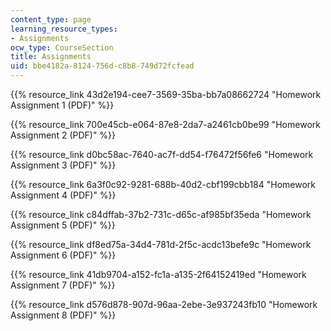 ```yaml
---
content_type: page
learning_resource_types:
- Assignments
ocw_type: CourseSection
title: Assignments
uid: bbe4182a-8124-756d-c8b8-749d72fcfead
---
```


{{% resource_link 43d2e194-cee7-3569-35ba-bb7a08662724 "Homework Assignment 1 (PDF)" %}}

{{% resource_link 700e45cb-e064-87e8-2da7-a2461cb0be99 "Homework Assignment 2 (PDF)" %}}

{{% resource_link d0bc58ac-7640-ac7f-dd54-f76472f56fe6 "Homework Assignment 3 (PDF)" %}}

{{% resource_link 6a3f0c92-9281-688b-40d2-cbf199cbb184 "Homework Assignment 4 (PDF)" %}}

{{% resource_link c84dffab-37b2-731c-d65c-af985bf35eda "Homework Assignment 5 (PDF)" %}}

{{% resource_link df8ed75a-34d4-781d-2f5c-acdc13befe9c "Homework Assignment 6 (PDF)" %}}

{{% resource_link 41db9704-a152-fc1a-a135-2f64152419ed "Homework Assignment 7 (PDF)" %}}

{{% resource_link d576d878-907d-96aa-2ebe-3e937243fb10 "Homework Assignment 8 (PDF)" %}}
